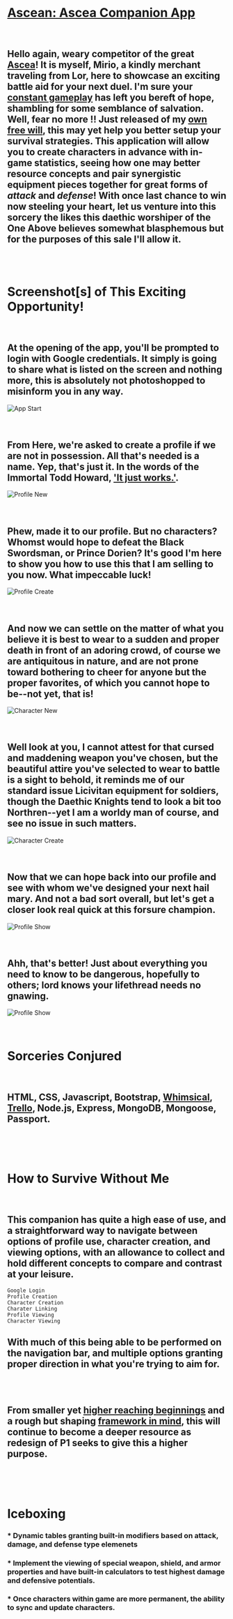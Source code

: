 # **[Ascean: Ascea Companion App][A First Place]**
<br />

## Hello again, weary competitor of the great **[Ascea][Another place]**! It is myself, Mirio, a kindly merchant traveling from Lor, here to showcase an exciting battle aid for your next duel. I'm sure your [constant gameplay][don't look] has left you bereft of hope, shambling for some semblance of salvation. Well, fear no more !! Just released of my [own free will][best not look], this may yet help you better setup your survival strategies. This application will allow you to create characters in advance with in-game statistics, seeing how one may better resource concepts and pair synergistic equipment pieces together for great forms of **_attack_** and **_defense_**! With once last chance to win now steeling your heart, let us venture into this sorcery the likes this daethic worshiper of the One Above believes somewhat blasphemous but for the purposes of this sale I'll allow it.
<br /><br />

# Screenshot[s] of This Exciting Opportunity! 
<br />

## At the opening of the app, you'll be prompted to login with Google credentials. It simply is going to share what is listed on the screen and nothing more, this is absolutely not photoshopped to misinform you in any way.
![App Start](https://i.imgur.com/pglJG8W.png)
<br /><br /><br />

## From Here, we're asked to create a profile if we are not in possession. All that's needed is a name. Yep, that's just it. In the words of the Immortal Todd Howard, ['It just works.'][Todd!].
![Profile New](https://i.imgur.com/kziAHXh.png)
<br /><br /><br />

## Phew, made it to our profile. But no characters? Whomst would hope to defeat the Black Swordsman, or Prince Dorien? It's good I'm here to show you how to use this that I am selling to you now. What impeccable luck!
![Profile Create](https://i.imgur.com/jLb4nDC.png)
<br /><br /><br />

## And now we can settle on the matter of what you believe it is best to wear to a sudden and proper death in front of an adoring crowd, of course we are antiquitous in nature, and are not prone toward bothering to cheer for anyone but the proper favorites, of which you cannot hope to be--not yet, that is!
![Character New](https://i.imgur.com/eFT3tgV.png)
<br /><br /><br />

## Well look at you, I cannot attest for that cursed and maddening weapon you've chosen, but the beautiful attire you've selected to wear to battle is a sight to behold, it reminds me of our standard issue Licivitan equipment for soldiers, though the Daethic Knights tend to look a bit too Northren--yet I am a worldy man of course, and see no issue in such matters.
![Character Create](https://i.imgur.com/pgNIwU9.png?1)
<br /><br /><br />

## Now that we can hope back into our profile and see with whom we've designed your next hail mary. And not a bad sort overall, but let's get a closer look real quick at this forsure champion.
![Profile Show](https://i.imgur.com/XjEYHJw.png)
<br /><br /><br />

## Ahh, that's better! Just about everything you need to know to be dangerous, hopefully to others; lord knows your lifethread needs no gnawing.
![Profile Show](https://i.imgur.com/8Hqzqi6.png)
<br /><br /><br />

# Sorceries Conjured
<br />

## HTML, CSS, Javascript, Bootstrap, [Whimsical][whimsical], [Trello][trello], Node.js, Express, MongoDB, Mongoose, Passport.
<br /><br /><br />

# How to Survive Without Me
<br />

## This companion has quite a high ease of use, and a straightforward way to navigate between options of profile use, character creation, and viewing options, with an allowance to collect and hold different concepts to compare and contrast at your leisure.
    Google Login
    Profile Creation
    Character Creation
    Charater Linking
    Profile Viewing
    Character Viewing
## With much of this being able to be performed on the navigation bar, and multiple options granting proper direction in what you're trying to aim for.
<br /><br />

## From smaller yet [higher reaching beginnings][whimsical] and a rough but shaping [framework in mind][trello], this will continue to become a deeper resource as redesign of P1 seeks to give this a higher purpose.
<br /><br /><br />

# Iceboxing
### * Dynamic tables granting built-in modifiers based on attack, damage, and defense type elemenets
### * Implement the viewing of special weapon, shield, and armor properties and have built-in calculators to test highest damage and defensive potentials.
### * Once characters within game are more permanent, the ability to sync and update characters.

[A First Place]: https://shielded-cove-60674.herokuapp.com/
[don't look]: https://www.youtube.com/watch?v=2nXGPZaTKik
[best not look]: https://www.youtube.com/watch?v=zfy5dFhw3ik
[Another place]: https://daethos.github.io/Arena
[Todd!]: https://www.youtube.com/watch?v=hFcLyDb6niA
[whimsical]: https://whimsical.com/ascea-app-VQpx4xRUaDqvSwFeFnfw1h
[trello]: https://trello.com/b/NpV2wLHw/ascea-app